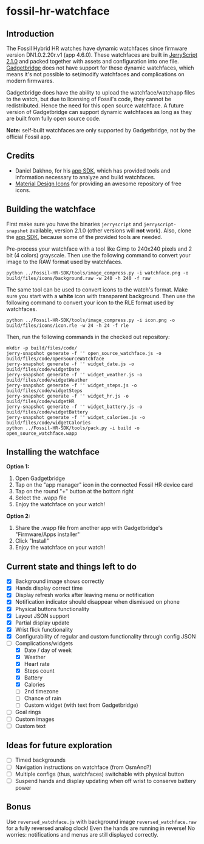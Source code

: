 # fossil-hr-watchface

## Introduction
The Fossil Hybrid HR watches have dynamic watchfaces since firmware version DN1.0.2.20r.v1 (app 4.6.0). These watchfaces are built in [JerryScript 2.1.0](https://jerryscript.net/) and packed together with assets and configuration into one file. [Gadgetbridge](http://gadgetbridge.org/) does not have support for these dynamic watchfaces, which means it's not possible to set/modify watchfaces and complications on modern firmwares.

Gadgetbridge does have the ability to upload the watchface/watchapp files to the watch, but due to licensing of Fossil's code, they cannot be redistributed. Hence the need for this open source watchface. A future version of Gadgetbridge can support dynamic watchfaces as long as they are built from fully open source code.

**Note:** self-built watchfaces are only supported by Gadgetbridge, not by the official Fossil app.

## Credits
- Daniel Dakhno, for his [app SDK](https://github.com/dakhnod/Fossil-HR-SDK), which has provided tools and information necessary to analyze and build watchfaces.
- [Material Design Icons](https://materialdesignicons.com/) for providing an awesome repository of free icons.

## Building the watchface
First make sure you have the binaries `jerryscript` and `jerryscript-snapshot` available, version 2.1.0 (other versions will **not** work). Also, clone the [app SDK](https://github.com/dakhnod/Fossil-HR-SDK), because some of the provided tools are needed.

Pre-process your watchface with a tool like Gimp to 240x240 pixels and 2 bit (4 colors) grayscale. Then use the following command to convert your image to the RAW format used by watchfaces.

    python ../Fossil-HR-SDK/tools/image_compress.py -i watchface.png -o build/files/icons/background.raw -w 240 -h 240 -f raw

The same tool can be used to convert icons to the watch's format. Make sure you start with a **white** icon with transparent background. Then use the following command to convert your icon to the RLE format used by watchfaces.

    python ../Fossil-HR-SDK/tools/image_compress.py -i icon.png -o build/files/icons/icon.rle -w 24 -h 24 -f rle

Then, run the following commands in the checked out repository:

    mkdir -p build/files/code/
    jerry-snapshot generate -f '' open_source_watchface.js -o build/files/code/openSourceWatchface
    jerry-snapshot generate -f '' widget_date.js -o build/files/code/widgetDate
    jerry-snapshot generate -f '' widget_weather.js -o build/files/code/widgetWeather
    jerry-snapshot generate -f '' widget_steps.js -o build/files/code/widgetSteps
    jerry-snapshot generate -f '' widget_hr.js -o build/files/code/widgetHR
    jerry-snapshot generate -f '' widget_battery.js -o build/files/code/widgetBattery
    jerry-snapshot generate -f '' widget_calories.js -o build/files/code/widgetCalories
    python ../Fossil-HR-SDK/tools/pack.py -i build -o open_source_watchface.wapp

## Installing the watchface
**Option 1:**

1. Open Gadgetbridge
2. Tap on the "app manager" icon in the connected Fossil HR device card
3. Tap on the round "+" button at the bottom right
4. Select the .wapp file
5. Enjoy the watchface on your watch!

**Option 2:**

1. Share the .wapp file from another app with Gadgetbridge's "Firmware/Apps installer"
2. Click "Install"
3. Enjoy the watchface on your watch!

## Current state and things left to do
- [x] Background image shows correctly
- [x] Hands display correct time
- [x] Display refresh works after leaving menu or notification
- [X] Notification indicator should disappear when dismissed on phone
- [X] Physical buttons functionality
- [X] Layout JSON support
- [X] Partial display update
- [X] Wrist flick functionality
- [X] Configurability of regular and custom functionality through config JSON
- [ ] Complications/widgets
    - [X] Date / day of week
    - [X] Weather
    - [X] Heart rate
    - [X] Steps count
    - [X] Battery
    - [X] Calories
    - [ ] 2nd timezone
    - [ ] Chance of rain
    - [ ] Custom widget (with text from Gadgetbridge)
- [ ] Goal rings
- [ ] Custom images
- [ ] Custom text

## Ideas for future exploration
- [ ] Timed backgrounds
- [ ] Navigation instructions on watchface (from OsmAnd?)
- [ ] Multiple configs (thus, watchfaces) switchable with physical button
- [ ] Suspend hands and display updating when off wrist to conserve battery power

## Bonus
Use `reversed_watchface.js` with background image `reversed_watchface.raw` for a fully reversed analog clock! Even the hands are running in reverse! No worries: notifications and menus are still displayed correctly.
